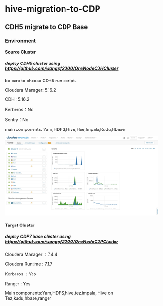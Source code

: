 # hive-migration-to-CDP

## CDH5 migrate to CDP Base

### Environment
#### Source Cluster
##### deploy CDH5 cluster using https://github.com/wangxf2000/OneNodeCDHCluster
be care to choose CDH5 run script. 

Cloudera Manager: 5.16.2 

CDH : 5.16.2 

Kerberos：No 

Sentry：No 

main components: Yarn,HDFS,Hive,Hue,Impala,Kudu,Hbase 

![width=800](/images/CDH5_components.jpg)

#### Target Cluster
##### deploy CDP7 base cluster using https://github.com/wangxf2000/OneNodeCDPCluster 
Cloudera Manager ：7.4.4 

Cloudera Runtime : 7.1.7 

Kerberos ：Yes 

Ranger : Yes 

Main components:Yarn,HDFS,hive,tez,impala, Hive on Tez,kudu,hbase,ranger


